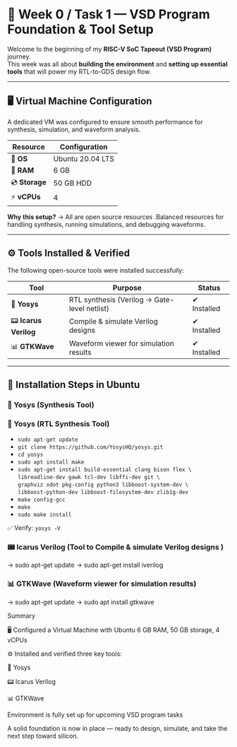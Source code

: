 # 🌟 Week 0 / Task 1 — VSD Program Foundation & Tool Setup

Welcome to the beginning of my **RISC-V SoC Tapeout (VSD Program)** journey.  
This week was all about **building the environment** and **setting up essential tools** that will power my RTL-to-GDS design flow.

---

## 🖥️ Virtual Machine Configuration

A dedicated VM was configured to ensure smooth performance for synthesis, simulation, and waveform analysis.

| Resource | Configuration |
|----------|---------------|
| 🐧 **OS** | Ubuntu 20.04 LTS |
| 💾 **RAM** | 6 GB |
| 💿 **Storage** | 50 GB HDD |
| ⚡ **vCPUs** | 4 |

 **Why this setup?** → All are open source resources .Balanced resources for handling synthesis, running simulations, and debugging waveforms.

---

## ⚙️ Tools Installed & Verified

The following open-source tools were installed successfully:

| Tool | Purpose | Status |
|------|----------|--------|
| 🧠 **Yosys** | RTL synthesis (Verilog → Gate-level netlist) | ✔ Installed |
| 📟 **Icarus Verilog** | Compile & simulate Verilog designs | ✔ Installed |
| 📊 **GTKWave** | Waveform viewer for simulation results | ✔ Installed |

---

## 🔧 Installation Steps in Ubuntu

### 🧠 Yosys (Synthesis Tool)


### 🧠 Yosys (RTL Synthesis Tool)

- `sudo apt-get update`  
- `git clone https://github.com/YosysHQ/yosys.git`  
- `cd yosys`  
- `sudo apt install make` 
- `sudo apt-get install build-essential clang bison flex \`  
  `libreadline-dev gawk tcl-dev libffi-dev git \`  
  `graphviz xdot pkg-config python3 libboost-system-dev \`  
  `libboost-python-dev libboost-filesystem-dev zlib1g-dev`  
- `make config-gcc`  
- `make`  
- `sudo make install`  

✅ Verify: `yosys -V`


### 📟 Icarus Verilog (Tool to Compile & simulate Verilog designs )


-> sudo apt-get update
-> sudo apt-get install iverilog 

###  📊 GTKWave (Waveform viewer for simulation results)


-> sudo apt-get update
-> sudo apt install gtkwave

Summary

🖥️ Configured a Virtual Machine with Ubuntu  6 GB RAM, 50 GB storage, 4 vCPUs

⚙️ Installed and verified three key tools:

🧠 Yosys 

📟 Icarus Verilog 

📊 GTKWave 

 Environment is fully set up for upcoming VSD program tasks

A solid foundation is now in place — ready to design, simulate, and take the next step toward silicon.

